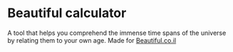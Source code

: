 # Beautiful calculator
 
A tool that helps you comprehend the immense time spans of the universe by relating them to your own age. Made for [Beautiful.co.il](https://beautiful.co.il/)
